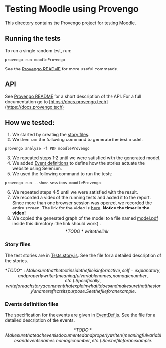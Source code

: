 # Testing Moodle using Provengo
This directory contains the Provengo project for testing Moodle.


## Running the tests
To run a single random test, run:
```shell 
provengo run moodleProvengo
```

See the [Provengo README](moodleProvengo/README.md) for more useful commands.

## API
See [Provengo README](moodleProvengo/README.md) for a short description of the API.
For a full documentation go to [https://docs.provengo.tech](https://docs.provengo.tech)

## How we tested:
1. We started by creating the [story files](moodleProvengo/spec/js/Moodle.story.js).
2. We then ran the following command to generate the test model:
```shell
provengo analyze -f PDF moodleProvengo   
```
3. We repeated steps 1-2 until we were satisfied with the generated model.
4. We added [Event definitions](moodleProvengo/spec/js/Moodle.EventDef.js) to define how the stories actuate the website using Selenium.
5. We used the following command to run the tests:
```shell
provengo run --show-sessions moodleProvengo
```
6. We repeated steps 4-5 until we were satisfied with the result.
7. We recorded a video of the running tests and added it to the report. Since more than one browser session was opened, we recorded the entire screen. The link for the video is [here](https://drive.google.com/file/d/1D4uv7J0gm6kod2UKNn6TDTdMSFrvIB0f/view?pli=1). **Notice the timer in the video!**
8. We copied the generated graph of the model to a file named [model.pdf](model.pdf) inside this directory (the link should work) .$$*TODO* write the link$$

### Story files
The test stories are in [Tests.story.js](moodleProvengo/spec/js/Moodle.story.js). See the file for a detailed description of the stories.

$$*TODO*: Make sure that the text inside the file is informative, self-explanatory, and properly writen (meaningful variable names, no magic number, etc.). Specifically, write for each story a comment that explain what it does and make sure that the story's name reflects its purpose. See the file for an example.$$

### Events definition files
The specification for the events are given in [EventDef.js](moodleProvengo/spec/js/Moodle.EventDef.js). See the file for a detailed description of the events.

$$*TODO* Make sure that each event is documented and properly writen (meaningful variables and events names, no magic number, etc.). See the file for an example.$$